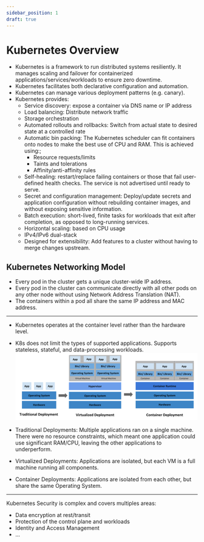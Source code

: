```yaml
---
sidebar_position: 1
draft: true
---
```


# Kubernetes Overview

- Kubernetes is a framework to run distributed systems resiliently. It manages scaling and failover for containerized applications/services/workloads to ensure zero downtime.
- Kubernetes facilitates both declarative configuration and automation.
- Kubernetes can manage various deployment patterns (e.g. canary).
- Kubernetes provides:
    - Service discovery: expose a container via DNS name or IP address
    - Load balancing: Distribute network traffic
    - Storage orchestration
    - Automated rollouts and rollbacks: Switch from actual state to desired state at a controlled rate
    - Automatic bin packing: The Kubernetes scheduler can fit containers onto nodes to make the best use of CPU and RAM. This is achieved using:;
        - Resource requests/limits
	    - Taints and tolerations
	    - Affinity/anti-affinity rules
    - Self-healing: restart/replace failing containers or those that fail user-defined health checks. The service is not advertised until ready to serve.
    - Secret and configuration management:  Deploy/update secrets and application configuration without rebuilding container images, and without exposing sensitive information.
    - Batch execution: short-lived, finite tasks for workloads that exit after completion, as opposed to long-running services.
    - Horizontal scaling: based on CPU usage
    - IPv4/IPv6 dual-stack
    - Designed for extensibility: Add features to a cluster without having to merge changes upstream.

## Kubernetes Networking Model

- Every pod in the cluster gets a unique cluster-wide IP address.
- Every pod in the cluster can communicate directly with all other pods on any other node without using Network Address Translation (NAT).
- The containers within a pod all share the same IP address and MAC address.



---

- Kubernetes operates at the container level rather than the hardware level.
- K8s does not limit the types of supported applications. Supports stateless, stateful, and data-processing workloads.
![](./img/Container_Evolution.svg)

- Traditional Deployments: Multiple applications ran on a single machine. There were no resource constraints, which meant one application could use significant RAM/CPU, leaving the other applications to underperform.
- Virtualized Deployments: Applications are isolated, but each VM is a full machine running all components.
- Container Deployments: Applications are isolated from each other, but share the same Operating System.

---

Kubernetes Security is complex and covers multiples areas:
- Data encryption at rest/transit
- Protection of the control plane and workloads
- Identity and Access Management
- ...

[^1]: Adapted from https://kubernetes.io/docs/concepts/overview/